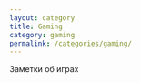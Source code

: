 ```yaml
---
layout: category
title: Gaming
category: gaming
permalink: /categories/gaming/
---
```


Заметки об играх
